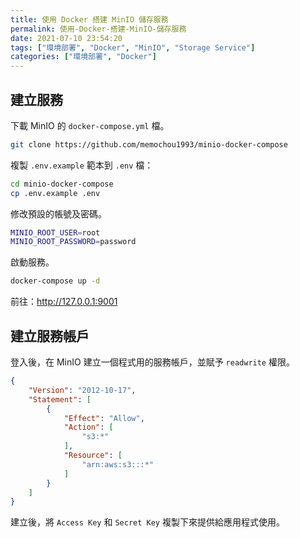 ```yaml
---
title: 使用 Docker 搭建 MinIO 儲存服務
permalink: 使用-Docker-搭建-MinIO-儲存服務
date: 2021-07-10 23:54:20
tags: ["環境部署", "Docker", "MinIO", "Storage Service"]
categories: ["環境部署", "Docker"]
---
```


## 建立服務

下載 MinIO 的 `docker-compose.yml` 檔。

```BASH
git clone https://github.com/memochou1993/minio-docker-compose
```

複製 `.env.example` 範本到 `.env` 檔：

```BASH
cd minio-docker-compose
cp .env.example .env
```

修改預設的帳號及密碼。

```BASH
MINIO_ROOT_USER=root
MINIO_ROOT_PASSWORD=password
```

啟動服務。

```BASH
docker-compose up -d
```

前往：<http://127.0.0.1:9001>

## 建立服務帳戶

登入後，在 MinIO 建立一個程式用的服務帳戶，並賦予 `readwrite` 權限。

```JSON
{
    "Version": "2012-10-17",
    "Statement": [
        {
            "Effect": "Allow",
            "Action": [
                "s3:*"
            ],
            "Resource": [
                "arn:aws:s3:::*"
            ]
        }
    ]
}
```

建立後，將 `Access Key` 和 `Secret Key` 複製下來提供給應用程式使用。
